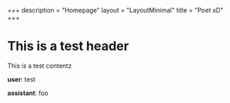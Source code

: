 +++
description = "Homepage"
layout = "LayoutMinimal"
title = "Poet xD"
+++

# This is a test header

This is a test contentz

**user**: test

**assistant**: foo
